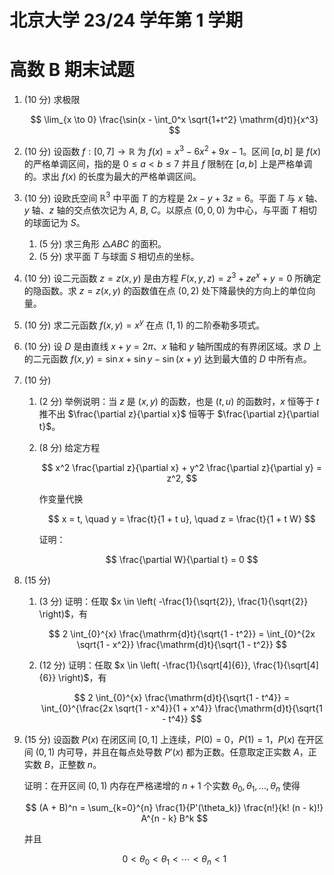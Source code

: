 # 北京大学 23/24 学年第 1 学期

# 高数 B 期末试题

1. (10 分) 求极限

    $$
    \lim_{x \to 0} \frac{\sin(x - \int_0^x \sqrt{1+t^2} \mathrm{d}t)}{x^3}
    $$

2. (10 分) 设函数 $f:[0,7] \to \mathbb{R}$ 为 $f(x) = x^3 - 6x^2 + 9x - 1$。区间 $[a,b]$ 是 $f(x)$ 的严格单调区间，指的是 $0 \leq a < b \leq 7$ 并且 $f$ 限制在 $[a,b]$ 上是严格单调的。求出 $f(x)$ 的长度为最大的严格单调区间。

3. (10 分) 设欧氏空间 $\mathbb{R}^3$ 中平面 $T$ 的方程是 $2x - y + 3z = 6$。平面 $T$ 与 $x$ 轴、$y$ 轴、$z$ 轴的交点依次记为 $A$, $B$, $C$。以原点 $(0,0,0)$ 为中心，与平面 $T$ 相切的球面记为 $S$。

    1. (5 分) 求三角形 $\triangle ABC$ 的面积。
    2. (5 分) 求平面 $T$ 与球面 $S$ 相切点的坐标。

4. (10 分) 设二元函数 $z = z(x,y)$ 是由方程 $F(x,y,z) = z^3 + ze^x + y = 0$ 所确定的隐函数。求 $z = z(x,y)$ 的函数值在点 $(0,2)$ 处下降最快的方向上的单位向量。

5. (10 分) 求二元函数 $f(x,y) = x^y$ 在点 $(1,1)$ 的二阶泰勒多项式。

6. (10 分) 设 $D$ 是由直线 $x + y = 2 \pi$、$x$ 轴和 $y$ 轴所围成的有界闭区域。求 $D$ 上的二元函数 $f(x, y) = \sin x + \sin y - \sin (x + y)$ 达到最大值的 $D$ 中所有点。

7. (10 分)

    1. (2 分) 举例说明：当 $z$ 是 $(x, y)$ 的函数，也是 $(t, u)$ 的函数时，$x$ 恒等于 $t$ 推不出 $\frac{\partial z}{\partial x}$ 恒等于 $\frac{\partial z}{\partial t}$。

    2. (8 分) 给定方程

        $$
        x^2 \frac{\partial z}{\partial x} + y^2 \frac{\partial z}{\partial y} = z^2,
        $$

        作变量代换

        $$
        x = t, \quad y = \frac{t}{1 + t u}, \quad z = \frac{t}{1 + t W}
        $$

        证明：

        $$
        \frac{\partial W}{\partial t} = 0
        $$

8. (15 分)

    1. (3 分) 证明：任取 $x \in \left( -\frac{1}{\sqrt{2}}, \frac{1}{\sqrt{2}} \right)$，有

        $$
        2 \int_{0}^{x} \frac{\mathrm{d}t}{\sqrt{1 - t^2}} = \int_{0}^{2x \sqrt{1 - x^2}} \frac{\mathrm{d}t}{\sqrt{1 - t^2}}
        $$

    2. (12 分) 证明：任取 $x \in \left( -\frac{1}{\sqrt[4]{6}}, \frac{1}{\sqrt[4]{6}} \right)$，有

        $$
        2 \int_{0}^{x} \frac{\mathrm{d}t}{\sqrt{1 - t^4}} = \int_{0}^{\frac{2x \sqrt{1 - x^4}}{1 + x^4}} \frac{\mathrm{d}t}{\sqrt{1 - t^4}}
        $$

9. (15 分) 设函数 $P(x)$ 在闭区间 $[0, 1]$ 上连续，$P(0) = 0$，$P(1) = 1$，$P(x)$ 在开区间 $(0, 1)$ 内可导，并且在每点处导数 $P'(x)$ 都为正数。任意取定正实数 $A$，正实数 $B$，正整数 $n$。

    证明：在开区间 $(0, 1)$ 内存在严格递增的 $n + 1$ 个实数 $\theta_0, \theta_1, \ldots, \theta_n$ 使得

    $$
    (A + B)^n = \sum_{k=0}^{n} \frac{1}{P'(\theta_k)} \frac{n!}{k! (n - k)!} A^{n - k} B^k
    $$

    并且

    $$
    0 < \theta_0 < \theta_1 < \cdots < \theta_n < 1
    $$
